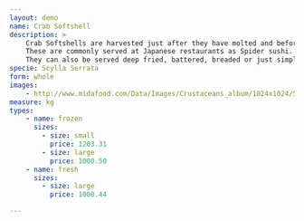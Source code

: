 ```yaml
---
layout: demo
name: Crab Softshell
description: >
    Crab Softshells are harvested just after they have molted and before the new carapace hardens.
    These are commonly served at Japanese restaurants as Spider sushi.
    They can also be served deep fried, battered, breaded or just simply sautéed.
specie: Scylla Serrata
form: whole
images:
    - http://www.midafood.com/Data/Images/Crustaceans_album/1024x1024/54acdd7d95d6e643.jpg
measure: kg
types:
    - name: frozen
      sizes:
        - size: small
          price: 1203.31
        - size: large
          price: 1000.50
    - name: fresh
      sizes:
        - size: large
          price: 1000.44

---
```

